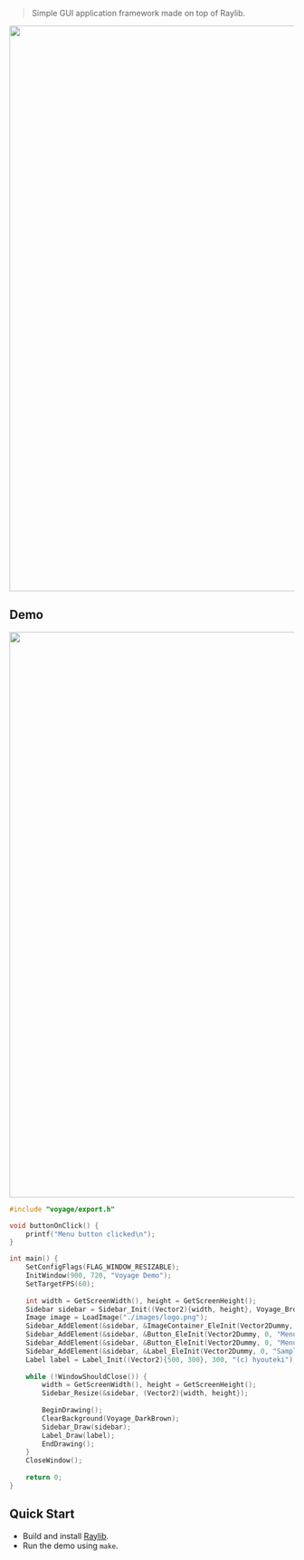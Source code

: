 > Simple GUI application framework made on top of Raylib.

<image src="./images/logo.png" width="1000">

## Demo
<image src="./images/demo1.png" width="1000">

``` c
#include "voyage/export.h"

void buttonOnClick() {
	printf("Menu button clicked\n");
}

int main() {
	SetConfigFlags(FLAG_WINDOW_RESIZABLE);
	InitWindow(900, 720, "Voyage Demo");
	SetTargetFPS(60);
	
	int width = GetScreenWidth(), height = GetScreenHeight();
	Sidebar sidebar = Sidebar_Init((Vector2){width, height}, Voyage_Brown);
	Image image = LoadImage("./images/logo.png");
	Sidebar_AddElement(&sidebar, &ImageContainer_EleInit(Vector2Dummy, Vector2Dummy, &image));
	Sidebar_AddElement(&sidebar, &Button_EleInit(Vector2Dummy, 0, "Menu button 1", &buttonOnClick));	
	Sidebar_AddElement(&sidebar, &Button_EleInit(Vector2Dummy, 0, "Menu button 2", NULL));
	Sidebar_AddElement(&sidebar, &Label_EleInit(Vector2Dummy, 0, "Sample label with word wrapping"));
	Label label = Label_Init((Vector2){500, 300}, 300, "(c) hyouteki");
	
	while (!WindowShouldClose()) {
		width = GetScreenWidth(), height = GetScreenHeight();
		Sidebar_Resize(&sidebar, (Vector2){width, height});
		
		BeginDrawing();
		ClearBackground(Voyage_DarkBrown);
		Sidebar_Draw(sidebar);
		Label_Draw(label);
		EndDrawing();
	}
	CloseWindow();
	
	return 0;
}
```

## Quick Start
- Build and install [Raylib](https://github.com/raysan5/raylib?tab=readme-ov-file#build-and-installation).
- Run the demo using `make`.
